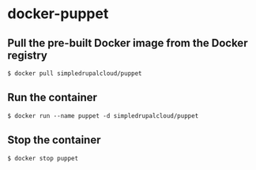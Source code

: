 docker-puppet
=============

Pull the pre-built Docker image from the Docker registry
----------------------------------------------------------------

    $ docker pull simpledrupalcloud/puppet

Run the container
-----------------

    $ docker run --name puppet -d simpledrupalcloud/puppet

Stop the container
------------------

    $ docker stop puppet